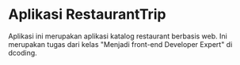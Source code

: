 # Aplikasi RestaurantTrip
Aplikasi ini merupakan aplikasi katalog restaurant berbasis web.
Ini merupakan tugas dari kelas "Menjadi front-end Developer Expert" di dcoding.
